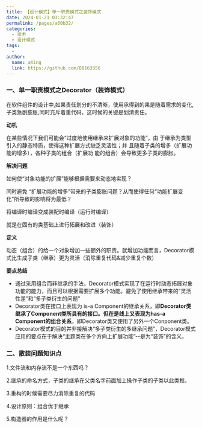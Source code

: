 ```yaml
---
title: 【设计模式】单一职责模式之装饰模式
date: 2024-01-21 03:32:47
permalink: /pages/a60b32/
categories:
  - 技术
  - 设计模式
tags:
  - 
author: 
  name: aXing
  link: https://github.com/08163356
---
```

### **一、单一职责模式之Decorator（装饰模式）**

在软件组件的设计中,如果责任划分的不清晰，使用承得到的果是随着需求的变化,子类急剧膨胀,同时充斥着重代码，这时候的关键是划清责任。

**动机**

在某些情况下我们可能会“过度地使用继承来扩展对象的功能”，由 
于继承为类型引入的静态特质，使得这种扩展方式缺乏灵活性；并 
且随着子类的增多（扩展功能的增多），各种子类的组合（扩展功 
能的组合）会导致更多子类的膨胀。

**解决问题**

如何使“对象功能的扩展”能够根据需要来动态地实现？

同时避免 “扩展功能的增多”带来的子类膨胀问题？从而使得任何“功能扩展变 化”所导致的影响将为最低？

将编译时编译变成装配时编译（运行时编译）

就是在固有的类基础上进行拓展和改进（装饰）

**定义**

动态（组合）的给一个对象增加一些额外的职责。就增加功能而言，Decorator模式比生成子类（继承）更为灵活（消除重复代码&减少重复个数）

**要点总结**

- 通过采用组合而非继承的手法，Decorator模式实现了在运行时动态拓展对象功能的能力，而且可以根据需要扩展多个功能。避免了使用继承带来的“灵活性差”和“多子类衍生的问题”
- Decorator类在接口上表现为 is-a Component的继承关系，即**Decorator类继承了Component类所具有的接口。但在是线上又表现为has-a Component的组合关系**，即Decorator类又使用了另外一个Conponent类。
- Decorator模式的目的并非接解决“多子类衍生的多继承问题”，Decorator模式应用的要点在于解决“主题类在多个方向上扩展功能”--是为“装饰”的含义。

###  **二、散装问题知识点**

1.文件流和内存流不是一个东西吗？

2.继承的命名方式，子类的继承在父类名字前面加上操作子类的子类以此类推。

3.重构的时候需要尽力消除重复的代码

4.设计原则：组合优于继承

5.构造器的作用是什么呢？